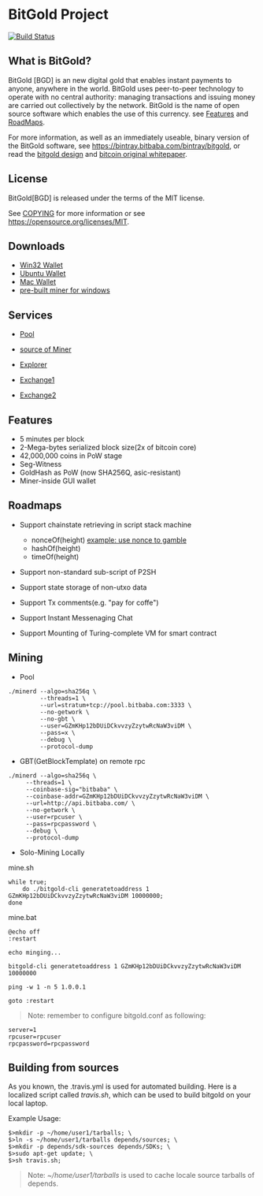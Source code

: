 BitGold Project
=====================================

[![Build Status](https://travis-ci.org/bitbaba/bitgold.svg?branch=master)](https://travis-ci.org/bitbaba/bitgold)

What is BitGold?
----------------

BitGold [BGD] is an new digital gold that enables instant payments to
anyone, anywhere in the world. BitGold uses peer-to-peer technology to operate
with no central authority: managing transactions and issuing money are carried
out collectively by the network. BitGold is the name of open source
software which enables the use of this currency. 
see [Features](https://github.com/bitbaba/bitgold/blob/master/README.md#features)
and [RoadMaps](https://github.com/bitbaba/bitgold/blob/master/README.md#roadmaps).

For more information, as well as an immediately useable, binary version of
the BitGold software, see https://bintray.bitbaba.com/bintray/bitgold, or read the
[bitgold design](http://blog.csdn.net/hacode/article/details/78369398) and
[bitcoin original whitepaper](https://bitcoincore.org/bitcoin.pdf).


License
-------

BitGold[BGD] is released under the terms of the MIT license.

See [COPYING](COPYING) for more information or see https://opensource.org/licenses/MIT.

Downloads
-------------

- [Win32 Wallet](https://bintray.bitbaba.com/bitgold/bitgold-win32.tar.gz)
- [Ubuntu Wallet](https://bintray.bitbaba.com/bitgold/bitgold-ubuntu64.tar.gz)
- [Mac Wallet](https://bintray.bitbaba.com/bitgold/bitgold-mac.tar.gz)
- [pre-built miner for windows](https://bintray.bitbaba.com/bitgold/bitgold-miner.zip)

Services
----------------

- [Pool](https://pool.bitbaba.com/)

- [source of Miner](https://github.com/bitbaba/cpuminer)

- [Explorer](https://bitgold.bitbaba.com/)

- [Exchange1](https://vipzbt.com/Trade/index/market/bgd_cny)

- [Exchange2](https://ex.bitbaba.com/)

Features
--------

- 5 minutes per block
- 2-Mega-bytes serialized block size(2x of bitcoin core)
- 42,000,000 coins in PoW stage
- Seg-Witness
- GoldHash as PoW (now SHA256Q, asic-resistant)
- Miner-inside GUI wallet

Roadmaps
----------------

- Support chainstate retrieving in script stack machine
  - nonceOf(height) [example: use nonce to gamble](./doc/gamble.md)
  - hashOf(height)
  - timeOf(height)

- Support non-standard sub-script of P2SH

- Support state storage of non-utxo data

- Support Tx comments(e.g. "pay for coffe")

- Support Instant Messenaging Chat

- Support Mounting of Turing-complete VM for smart contract

Mining 
-------------------
- Pool

```
./minerd --algo=sha256q \
         --threads=1 \
         --url=stratum+tcp://pool.bitbaba.com:3333 \
         --no-getwork \
         --no-gbt \
         --user=GZmKHp12bDUiDCkvvzyZzytwRcNaW3viDM \
         --pass=x \
         --debug \
         --protocol-dump
```

- GBT(GetBlockTemplate) on remote rpc

```
./minerd --algo=sha256q \
	 --threads=1 \
	 --coinbase-sig="bitbaba" \
	 --coinbase-addr=GZmKHp12bDUiDCkvvzyZzytwRcNaW3viDM \
	 --url=http://api.bitbaba.com/ \
	 --no-getwork \
	 --user=rpcuser \
	 --pass=rpcpassword \
	 --debug \
	 --protocol-dump
```

- Solo-Mining Locally

mine.sh

```
while true; 
    do ./bitgold-cli generatetoaddress 1 GZmKHp12bDUiDCkvvzyZzytwRcNaW3viDM 10000000; 
done
```

mine.bat

```
@echo off
:restart

echo minging...

bitgold-cli generatetoaddress 1 GZmKHp12bDUiDCkvvzyZzytwRcNaW3viDM 10000000

ping -w 1 -n 5 1.0.0.1

goto :restart
```

>Note: remember to configure bitgold.conf as following:

```
server=1
rpcuser=rpcuser
rpcpassword=rpcpassword
```

Building from sources
------------------

As you known, the .travis.yml is used for automated building. 
Here is a localized script called *travis.sh*, which can be used 
to build bitgold on your local laptop.

Example Usage:

```
$>mkdir -p ~/home/user1/tarballs; \
$>ln -s ~/home/user1/tarballs depends/sources; \
$>mkdir -p depends/sdk-sources depends/SDKs; \
$>sudo apt-get update; \
$>sh travis.sh;
```

>Note: *~/home/user1/tarballs* is used to cache locale source tarballs of depends.

